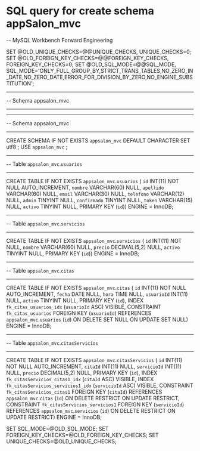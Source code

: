 # SQL query for create schema appSalon_mvc

-- MySQL Workbench Forward Engineering

SET @OLD_UNIQUE_CHECKS=@@UNIQUE_CHECKS, UNIQUE_CHECKS=0;
SET @OLD_FOREIGN_KEY_CHECKS=@@FOREIGN_KEY_CHECKS, FOREIGN_KEY_CHECKS=0;
SET @OLD_SQL_MODE=@@SQL_MODE, SQL_MODE='ONLY_FULL_GROUP_BY,STRICT_TRANS_TABLES,NO_ZERO_IN_DATE,NO_ZERO_DATE,ERROR_FOR_DIVISION_BY_ZERO,NO_ENGINE_SUBSTITUTION';

-- -----------------------------------------------------
-- Schema appsalon_mvc
-- -----------------------------------------------------

-- -----------------------------------------------------
-- Schema appsalon_mvc
-- -----------------------------------------------------
CREATE SCHEMA IF NOT EXISTS `appsalon_mvc` DEFAULT CHARACTER SET utf8 ;
USE `appsalon_mvc` ;

-- -----------------------------------------------------
-- Table `appsalon_mvc`.`usuarios`
-- -----------------------------------------------------
CREATE TABLE IF NOT EXISTS `appsalon_mvc`.`usuarios` (
  `id` INT(11) NOT NULL AUTO_INCREMENT,
  `nombre` VARCHAR(60) NULL,
  `apellido` VARCHAR(60) NULL,
  `email` VARCHAR(30) NULL,
  `telefono` VARCHAR(12) NULL,
  `admin` TINYINT NULL,
  `confirmado` TINYINT NULL,
  `token` VARCHAR(15) NULL,
  `activo` TINYINT NULL,
  PRIMARY KEY (`id`))
ENGINE = InnoDB;


-- -----------------------------------------------------
-- Table `appsalon_mvc`.`servicios`
-- -----------------------------------------------------
CREATE TABLE IF NOT EXISTS `appsalon_mvc`.`servicios` (
  `id` INT(11) NOT NULL,
  `nombre` VARCHAR(60) NULL,
  `precio` DECIMAL(5,2) NULL,
  `activo` TINYINT NULL,
  PRIMARY KEY (`id`))
ENGINE = InnoDB;


-- -----------------------------------------------------
-- Table `appsalon_mvc`.`citas`
-- -----------------------------------------------------
CREATE TABLE IF NOT EXISTS `appsalon_mvc`.`citas` (
  `id` INT(11) NOT NULL AUTO_INCREMENT,
  `fecha` DATE NULL,
  `hora` TIME NULL,
  `usuarioId` INT(11) NULL,
  `activo` TINYINT NULL,
  PRIMARY KEY (`id`),
  INDEX `fk_citas_usuarios_idx` (`usuarioId` ASC) VISIBLE,
  CONSTRAINT `fk_citas_usuarios`
    FOREIGN KEY (`usuarioId`)
    REFERENCES `appsalon_mvc`.`usuarios` (`id`)
    ON DELETE SET NULL
    ON UPDATE SET NULL)
ENGINE = InnoDB;


-- -----------------------------------------------------
-- Table `appsalon_mvc`.`citasServicios`
-- -----------------------------------------------------
CREATE TABLE IF NOT EXISTS `appsalon_mvc`.`citasServicios` (
  `id` INT(11) NOT NULL AUTO_INCREMENT,
  `citaId` INT(11) NULL,
  `servicioId` INT(11) NULL,
  `precio` DECIMAL(5,2) NULL,
  PRIMARY KEY (`id`),
  INDEX `fk_citasServicios_citas1_idx` (`citaId` ASC) VISIBLE,
  INDEX `fk_citasServicios_servicios1_idx` (`servicioId` ASC) VISIBLE,
  CONSTRAINT `fk_citasServicios_citas1`
    FOREIGN KEY (`citaId`)
    REFERENCES `appsalon_mvc`.`citas` (`id`)
    ON DELETE RESTRICT
    ON UPDATE RESTRICT,
  CONSTRAINT `fk_citasServicios_servicios1`
    FOREIGN KEY (`servicioId`)
    REFERENCES `appsalon_mvc`.`servicios` (`id`)
    ON DELETE RESTRICT
    ON UPDATE RESTRICT)
ENGINE = InnoDB;


SET SQL_MODE=@OLD_SQL_MODE;
SET FOREIGN_KEY_CHECKS=@OLD_FOREIGN_KEY_CHECKS;
SET UNIQUE_CHECKS=@OLD_UNIQUE_CHECKS;
